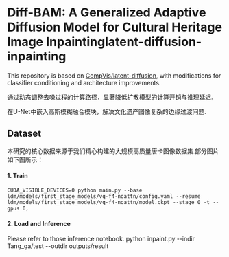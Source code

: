 # Diff-BAM: A Generalized Adaptive Diffusion Model for Cultural Heritage Image Inpaintinglatent-diffusion-inpainting

This repository is based on [CompVis/latent-diffusion](https://github.com/CompVis/latent-diffusion), with modifications for classifier conditioning and architecture improvements.

通过动态调整去噪过程的计算路径，显著降低扩散模型的计算开销与推理延迟.

在U-Net中嵌入高斯模糊融合模块，解决文化遗产图像复杂的边缘过渡问题.

## Dataset
本研究的核心数据来源于我们精心构建的大规模高质量唐卡图像数据集.部分图片如下图所示：


#### 1. Train

```
CUDA_VISIBLE_DEVICES=0 python main.py --base ldm/models/first_stage_models/vq-f4-noattn/config.yaml --resume ldm/models/first_stage_models/vq-f4-noattn/model.ckpt --stage 0 -t --gpus 0,

```

#### 2. Load and Inference
Please refer to those inference notebook.
python inpaint.py --indir Tang_ga/test --outdir outputs/result
